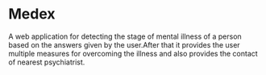 # Medex

A web application for detecting the stage of mental illness of a person based on the answers given by the user.After that it provides the user multiple measures for overcoming the illness and also provides the contact of nearest psychiatrist.

